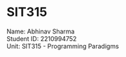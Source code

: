 # SIT315
Name: Abhinav Sharma <br>
Student ID: 2210994752 <br>
Unit: SIT315 - Programming Paradigms
